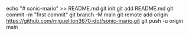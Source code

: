 echo "# sonic-mario" >> README.md
git init
git add README.md
git commit -m "first commit"
git branch -M main
git remote add origin https://github.com/migueliton3670-dot/sonic-mario.git
git push -u origin main
